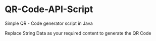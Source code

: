 # QR-Code-API-Script
Simple QR - Code generator script in Java

Replace String Data as your required content to generate the QR Code
